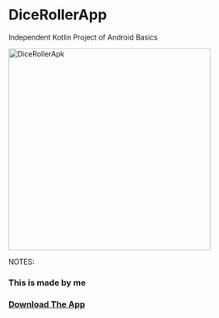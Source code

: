 # DiceRollerApp
Independent Kotlin Project of Android Basics 
<p><img align="center" alt="DiceRollerApk" width="400" src="https://w7.pngwing.com/pngs/944/284/png-transparent-computer-icons-game-rolling-dice-game-dice-recreation-thumbnail.png"<p/>
  <p>
NOTES:
<h3>This is made by me<h3/>
 <a href="https://github.com/Sowham-3098/DiceRollerApp/blob/master/DiceRoller.apk">Download The App </a> <p/>
